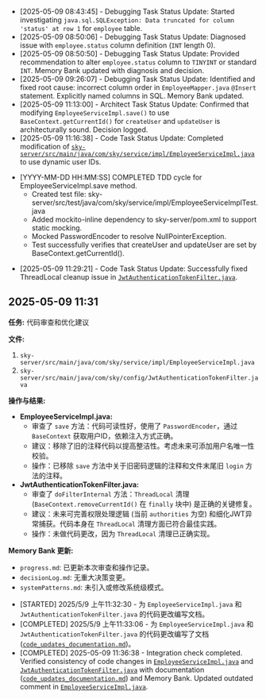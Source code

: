 * [2025-05-09 08:43:45] - Debugging Task Status Update: Started investigating `java.sql.SQLException: Data truncated for column 'status' at row 1` for `employee` table.
* [2025-05-09 08:50:06] - Debugging Task Status Update: Diagnosed issue with `employee.status` column definition (`INT` length 0).
* [2025-05-09 08:50:50] - Debugging Task Status Update: Provided recommendation to alter `employee.status` column to `TINYINT` or standard `INT`. Memory Bank updated with diagnosis and decision.
* [2025-05-09 09:26:07] - Debugging Task Status Update: Identified and fixed root cause: incorrect column order in `EmployeeMapper.java` `@Insert` statement. Explicitly named columns in SQL. Memory Bank updated.
* [2025-05-09 11:13:00] - Architect Task Status Update: Confirmed that modifying `EmployeeServiceImpl.save()` to use `BaseContext.getCurrentId()` for `createUser` and `updateUser` is architecturally sound. Decision logged.
* [2025-05-09 11:16:38] - Code Task Status Update: Completed modification of [`sky-server/src/main/java/com/sky/service/impl/EmployeeServiceImpl.java`](sky-server/src/main/java/com/sky/service/impl/EmployeeServiceImpl.java) to use dynamic user IDs.
- [YYYY-MM-DD HH:MM:SS] COMPLETED TDD cycle for EmployeeServiceImpl.save method.
  - Created test file: sky-server/src/test/java/com/sky/service/impl/EmployeeServiceImplTest.java
  - Added mockito-inline dependency to sky-server/pom.xml to support static mocking.
  - Mocked PasswordEncoder to resolve NullPointerException.
  - Test successfully verifies that createUser and updateUser are set by BaseContext.getCurrentId().
* [2025-05-09 11:29:21] - Code Task Status Update: Successfully fixed ThreadLocal cleanup issue in [`JwtAuthenticationTokenFilter.java`](sky-server/src/main/java/com/sky/config/JwtAuthenticationTokenFilter.java:0).
## 2025-05-09 11:31

**任务:** 代码审查和优化建议

**文件:**
1.  `sky-server/src/main/java/com/sky/service/impl/EmployeeServiceImpl.java`
2.  `sky-server/src/main/java/com/sky/config/JwtAuthenticationTokenFilter.java`

**操作与结果:**

*   **EmployeeServiceImpl.java:**
    *   审查了 `save` 方法：代码可读性好，使用了 `PasswordEncoder`，通过 `BaseContext` 获取用户ID，依赖注入方式正确。
    *   建议：移除了旧的注释代码以提高整洁性。考虑未来可添加用户名唯一性校验。
    *   操作：已移除 `save` 方法中关于旧密码逻辑的注释和文件末尾旧 `login` 方法的注释。
*   **JwtAuthenticationTokenFilter.java:**
    *   审查了 `doFilterInternal` 方法：`ThreadLocal` 清理 (`BaseContext.removeCurrentId()` 在 `finally` 块中) 是正确的关键修复。
    *   建议：未来可完善权限处理逻辑 (当前 `authorities` 为空) 和细化JWT异常捕获。代码本身在 `ThreadLocal` 清理方面已符合最佳实践。
    *   操作：未做代码更改，因为 `ThreadLocal` 清理已正确实现。

**Memory Bank 更新:**
*   `progress.md`: 已更新本次审查和操作记录。
*   `decisionLog.md`: 无重大决策变更。
*   `systemPatterns.md`: 未引入或修改系统级模式。
- [STARTED] 2025/5/9 上午11:32:30 - 为 `EmployeeServiceImpl.java` 和 `JwtAuthenticationTokenFilter.java` 的代码更改编写文档。
- [COMPLETED] 2025/5/9 上午11:33:06 - 为 `EmployeeServiceImpl.java` 和 `JwtAuthenticationTokenFilter.java` 的代码更改编写了文档 ([`code_updates_documentation.md`](code_updates_documentation.md))。
- [COMPLETED] 2025-05-09 11:36:38 - Integration check completed. Verified consistency of code changes in [`EmployeeServiceImpl.java`](sky-server/src/main/java/com/sky/service/impl/EmployeeServiceImpl.java) and [`JwtAuthenticationTokenFilter.java`](sky-server/src/main/java/com/sky/config/JwtAuthenticationTokenFilter.java) with documentation ([`code_updates_documentation.md`](code_updates_documentation.md)) and Memory Bank. Updated outdated comment in [`EmployeeServiceImpl.java`](sky-server/src/main/java/com/sky/service/impl/EmployeeServiceImpl.java).